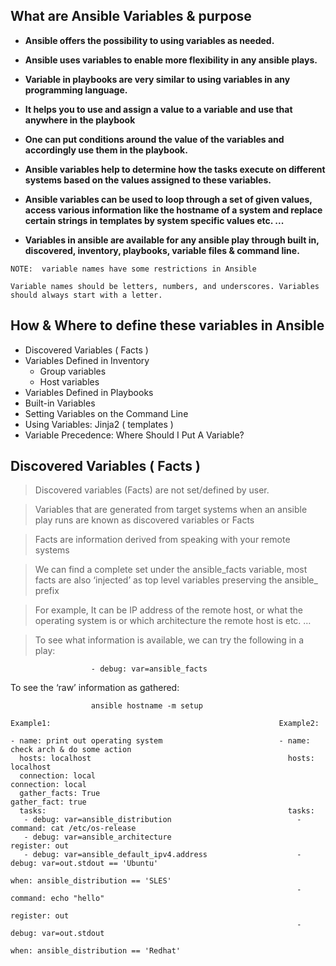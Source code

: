 ## What are  Ansible Variables & purpose

*  **Ansible offers the possibility to using variables as needed.**

*  **Ansible uses variables to enable more flexibility in any ansible plays.** 

*  **Variable in playbooks are very similar to using variables in any programming language.**

*  **It helps you to use and assign a value to a variable and use that anywhere in the playbook**

*  **One can put conditions around the value of the variables and accordingly use them in the playbook.**

*  **Ansible variables help to determine how the tasks execute on different systems based on the values assigned to these variables.**

*  **Ansible variables can be used to loop through a set of given values, access various information like the hostname of a system and replace certain strings in templates by system specific values etc. ...**

*  **Variables in ansible are available for any ansible play through built in, discovered, inventory, playbooks, variable files & command line.**

```
NOTE:  variable names have some restrictions in Ansible

Variable names should be letters, numbers, and underscores. Variables should always start with a letter.
```


## How & Where to define these variables in Ansible

*  Discovered Variables ( Facts ) 
*  Variables Defined in Inventory
    *   Group variables 
    *   Host variables
*   Variables Defined in Playbooks
*   Built-in Variables
*   Setting Variables on the Command Line
*   Using Variables: Jinja2 ( templates )
*   Variable Precedence: Where Should I Put A Variable?


## Discovered Variables ( Facts )

> Discovered variables (Facts) are not set/defined by user. 

> Variables that are generated from target systems when an ansible play runs are known as discovered variables or Facts

> Facts are information derived from speaking with your remote systems

> We can find a complete set under the ansible_facts variable, most facts are also ‘injected’ as top level variables preserving the ansible_ prefix

> For example, It can be IP address of the remote host, or what the operating system is or which architecture the remote host is etc. … 

> To see what information is available, we can try the following in a play:
```
                  - debug: var=ansible_facts 
```
To see the ‘raw’ information as gathered:
```
                  ansible hostname -m setup
```

```
Example1:                                                   Example2:                                                                 
                                                                                 
- name: print out operating system                          - name: check arch & do some action                                            
  hosts: localhost                                            hosts: localhost                                        
  connection: local                                           connection: local                                             
  gather_facts: True                                          gather_fact: true                                           
  tasks:                                                      tasks:                                
   - debug: var=ansible_distribution                            - command: cat /etc/os-release
   - debug: var=ansible_architecture                              register: out                             
   - debug: var=ansible_default_ipv4.address                    - debug: var=out.stdout == 'Ubuntu'                      
                                                                  when: ansible_distribution == 'SLES'
                                                                - command: echo "hello"
                                                                  register: out
                                                                - debug: var=out.stdout
                                                                  when: ansible_distribution == 'Redhat'
```
